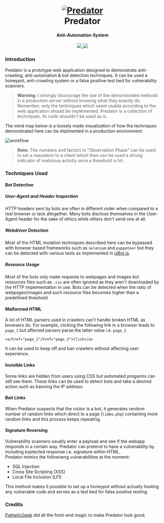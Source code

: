 <h1 align="center">
  <br>
  <a href="https://github.com/s0md3v/Predator"><img src="https://i.ibb.co/ZYSkfgy/logo.png" alt="Predator"></a>
  <br>
  Predator
  <br>
</h1>

<h4 align="center">Anti-Automation System</h4>

<p align="center">
  <a href="https://github.com/s0md3v/Predator/releases">
    <img src="https://img.shields.io/github/release/s0md3v/Predator.svg">
  </a>
  <a href="https://github.com/s0md3v/Predator/issues?q=is%3Aissue+is%3Aclosed">
      <img src="https://img.shields.io/github/issues-closed-raw/s0md3v/Predator.svg">
  </a>
</p>

### Introduction
Predator is a prototype web application designed to demonstrate anti-crawling, anti-automation & bot detection techniques.
It can be used a honeypot, anti-crawling system or a false positive test bed for vulnerability scanners.

> **Warning:** I strongly discourage the use of the demonstrated methods in a production server without knowing what they exactly do. Remember, only the techniques which seem usable according to the web application should be implemented. Predator is a collection of techniques, its code shouldn't be used as is.

The mind map below is a loosely made visualization of how the techniques demonstrated here can be implmented in a production environment.

![workflow](https://i.ibb.co/B2kMvdJ/predator.png)

> **Note:** The numbers and factors in "Observation Phase" can be used to set a reputation to a client which then can be used a strong indicator of malicious activity once a threshold is hit.

### Techniques Used

#### Bot Detection
##### User-Agent and Header Inspection
HTTP headers sent by bots are often in different order when compared to a real browser or lack altogether. Many bots disclose themselves in the User-Agent header for the sake of ethics while others don't send one at all.

##### Webdriver Detection
Most of the HTML mutation techniques described here can be bypassed with browser based frameworks such as `selenium` and `puppeteer` but they can be detected with various tests as implemented in [isBot.js](https://github.com/s0md3v/Predator/blob/initial/js/isBot.js).

##### Resource Usage
Most of the bots only make requests to webpages and images but resources files such as `.css` are often ignored as they aren't downloaded by the HTTP implementation in use. Bots can be detected when the ratio of webpages/images and such resource files becomes higher than a predefined threshold.

#### Malformed HTML
A lot of HTML parsers used in crawlers can't handle broken HTML as browsers do. For example, clicking the following link in a browser leads to `page_1` but affected parsers parse the latter value i.e. `page_2`

`<a/href="page_1"/href="page_2">Click</a>`

It can be used to keep off and ban crawlers without affecting user experience.

#### Invisible Links
Some links are hidden from users using CSS but automated progarms can still see them. These links can be used to detect bots and
take a desired action such as banning the IP address.

#### Bait Links
When Predator suspects that the visitor is a bot, it generates random number of random links which direct to a page (`limbo.php`)
containing more random links and this process keeps repeating.

#### Signature Reversing
Vulnerability scanners usually enter a payload and see if the webapp responds in a certain way. Predator can pretend
to have a vulnerability by including exptected response i.e. signature within HTML.\
Predator mimics the followiwng vulnerabilities at the moment:

- SQL Injection
- Cross Site Scripting (XSS)
- Local File Inclusion (LFI)

This method makes it possible to set up a honeypot without actually hosting any vulnerable code and serves as a test bed for false positive testing.

### Credits
[PatheticGeek](https://github.com/patheticGeek) did all the front-end magic to make Predator look good.
